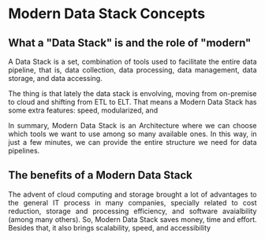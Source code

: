 # Modern Data Stack Concepts

## What a "Data Stack" is and the role of "modern"

<p align="justify">
A Data Stack is a set, combination of tools used to facilitate the entire data pipeline, that is, data collection, data processing, data management, data storage, and data accessing. 
</p>

<p align="justify">
The thing is that lately the data stack is envolving, moving from on-premise to cloud and shifting from ETL to ELT. That means a Modern Data Stack has some extra features: speed, modularized, and  
</p>

<p align="justify">
In summary, Modern Data Stack is an Architecture where we can choose which tools we want to use among so many available ones. In this way, in just a few minutes, we can provide the entire structure we need for data pipelines.
</p>


## The benefits of a Modern Data Stack

<p align="justify">
The advent of cloud computing and storage brought a lot of advantages to the general IT process in many companies, specially related to cost reduction, storage and processing efficiency, and software avaialbility (among many others). So, Modern Data Stack saves money, time and effort. Besides that, it also brings scalability, speed, and accessibility
</p>
